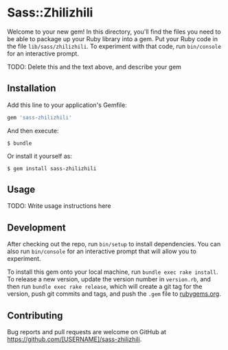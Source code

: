 # Sass::Zhilizhili

Welcome to your new gem! In this directory, you'll find the files you need to be able to package up your Ruby library into a gem. Put your Ruby code in the file `lib/sass/zhilizhili`. To experiment with that code, run `bin/console` for an interactive prompt.

TODO: Delete this and the text above, and describe your gem

## Installation

Add this line to your application's Gemfile:

```ruby
gem 'sass-zhilizhili'
```

And then execute:

    $ bundle

Or install it yourself as:

    $ gem install sass-zhilizhili

## Usage

TODO: Write usage instructions here

## Development

After checking out the repo, run `bin/setup` to install dependencies. You can also run `bin/console` for an interactive prompt that will allow you to experiment.

To install this gem onto your local machine, run `bundle exec rake install`. To release a new version, update the version number in `version.rb`, and then run `bundle exec rake release`, which will create a git tag for the version, push git commits and tags, and push the `.gem` file to [rubygems.org](https://rubygems.org).

## Contributing

Bug reports and pull requests are welcome on GitHub at https://github.com/[USERNAME]/sass-zhilizhili.


